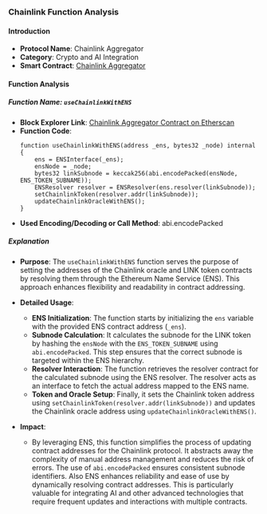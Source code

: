### Chainlink Function Analysis

#### Introduction

- **Protocol Name**: Chainlink Aggregator
- **Category**: Crypto and AI Integration
- **Smart Contract**: [Chainlink Aggregator](https://etherscan.io/address/0x79febf6b9f76853edbcbc913e6aae8232cfb9de9)

#### Function Analysis

##### Function Name: `useChainlinkWithENS`
- **Block Explorer Link**: [Chainlink Aggregator Contract on Etherscan](https://etherscan.io/address/0x79febf6b9f76853edbcbc913e6aae8232cfb9de9#code#L836)
- **Function Code**:
  ```solidity
  function useChainlinkWithENS(address _ens, bytes32 _node) internal {
      ens = ENSInterface(_ens);
      ensNode = _node;
      bytes32 linkSubnode = keccak256(abi.encodePacked(ensNode, ENS_TOKEN_SUBNAME));
      ENSResolver resolver = ENSResolver(ens.resolver(linkSubnode));
      setChainlinkToken(resolver.addr(linkSubnode));
      updateChainlinkOracleWithENS();
  }
  ```
- **Used Encoding/Decoding or Call Method**: abi.encodePacked

##### Explanation

- **Purpose**: The `useChainlinkWithENS` function serves the purpose of setting the addresses of the Chainlink oracle and LINK token contracts by resolving them through the Ethereum Name Service (ENS). This approach enhances flexibility and readability in contract addressing.

- **Detailed Usage**:
    - **ENS Initialization**: The function starts by initializing the `ens` variable with the provided ENS contract address (`_ens`).
    - **Subnode Calculation**: It calculates the subnode for the LINK token by hashing the `ensNode` with the `ENS_TOKEN_SUBNAME` using `abi.encodePacked`. This step ensures that the correct subnode is targeted within the ENS hierarchy.
    - **Resolver Interaction**: The function retrieves the resolver contract for the calculated subnode using the ENS resolver. The resolver acts as an interface to fetch the actual address mapped to the ENS name.
    - **Token and Oracle Setup**: Finally, it sets the Chainlink token address using `setChainlinkToken(resolver.addr(linkSubnode))` and updates the Chainlink oracle address using `updateChainlinkOracleWithENS()`.

- **Impact**:
    - By leveraging ENS, this function simplifies the process of updating contract addresses for the Chainlink protocol. It abstracts away the complexity of manual address management and reduces the risk of errors. The use of `abi.encodePacked` ensures consistent subnode identifiers. Also ENS enhances reliability and ease of use by dynamically resolving contract addresses. This is particularly valuable for integrating AI and other advanced technologies that require frequent updates and interactions with multiple contracts.
   
